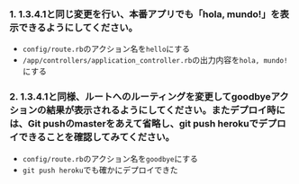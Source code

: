 ### 1. 1.3.4.1と同じ変更を行い、本番アプリでも「hola, mundo!」を表示できるようにしてください。

* `config/route.rb`のアクション名を`hello`にする
* `/app/controllers/application_controller.rb`の出力内容を`hola, mundo!`にする

### 2. 1.3.4.1と同様、ルートへのルーティングを変更してgoodbyeアクションの結果が表示されるようにしてください。またデプロイ時には、Git pushのmasterをあえて省略し、git push herokuでデプロイできることを確認してみてください。

* `config/route.rb`のアクション名を`goodbye`にする
* `git push heroku`でも確かにデプロイできた